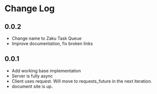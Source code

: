# Change Log

## 0.0.2

- Change name to Zaku Task Queue
- Improve documentation, fix broken links

## 0.0.1

- Add working base implementation
- Server is fully async
- Client uses request. Will move to requests_future in the next iteration.
- document site is up.
